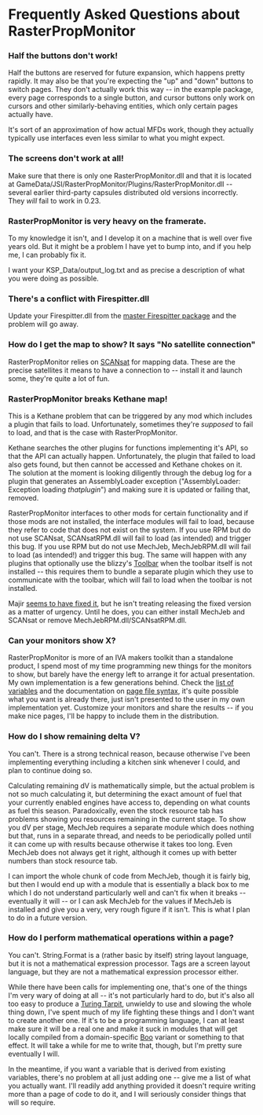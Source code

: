 # Frequently Asked Questions about RasterPropMonitor

### Half the buttons don't work!

Half the buttons are reserved for future expansion, which happens pretty rapidly. It may also be that you're expecting the "up" and "down" buttons to switch pages. They don't actually work this way -- in the example package, every page corresponds to a single button, and cursor buttons only work on cursors and other similarly-behaving entities, which only certain pages actually have.

It's sort of an approximation of how actual MFDs work, though they actually typically use interfaces even less similar to what you might expect. 

### The screens don't work at all!

Make sure that there is only one RasterPropMonitor.dll and that it is located at GameData/JSI/RasterPropMonitor/Plugins/RasterPropMonitor.dll -- several earlier third-party capsules distributed old versions incorrectly. They *will* fail to work in 0.23.

### RasterPropMonitor is very heavy on the framerate.

To my knowledge it isn't, and I develop it on a machine that is well over five years old. But it might be a problem I have yet to bump into, and if you help me, I can probably fix it.

I want your KSP_Data/output_log.txt and as precise a description of what you were doing as possible.

### There's a conflict with Firespitter.dll

Update your Firespitter.dll from the [master Firespitter package](http://kerbalspaceport.com/firespitter-propeller-plane-parts/) and the problem will go away.

### How do I get the map to show? It says "No satellite connection"

RasterPropMonitor relies on [SCANsat](http://forum.kerbalspaceprogram.com/threads/55832) for mapping data. These are the precise satellites it means to have a connection to -- install it and launch some, they're quite a lot of fun.

### RasterPropMonitor breaks Kethane map!

This is a Kethane problem that can be triggered by any mod which includes a plugin that fails to load. Unfortunately, sometimes they're *supposed* to fail to load, and that is the case with RasterPropMonitor.

Kethane searches the other plugins for functions implementing it's API, so that the API can actually happen. Unfortunately, the plugin that failed to load also gets found, but then cannot be accessed and Kethane chokes on it. The solution at the moment is looking diligently through the debug log for a plugin that generates an AssemblyLoader exception ("AssemblyLoader: Exception loading *thatplugin*") and making sure it is updated or failing that, removed.

RasterPropMonitor interfaces to other mods for certain functionality and if those mods are not installed, the interface modules will fail to load, because they refer to code that does not exist on the system. If you use RPM but do not use SCANsat, SCANsatRPM.dll will fail to load (as intended) and trigger this bug. If you use RPM but do not use MechJeb, MechJebRPM.dll will fail to load (as intended!) and trigger this bug. The same will happen with any plugins that optionally use the blizzy's [Toolbar](http://forum.kerbalspaceprogram.com/threads/60066) when the toolbar itself is not installed -- this requires them to bundle a separate plugin which they use to communicate with the toolbar, which will fail to load when the toolbar is not installed.

Majir [seems to have fixed it](https://github.com/Majiir/Kethane/commit/e97d806b63cad6921532a612974fd941c9f50209), but he isn't treating releasing the fixed version as a matter of urgency. Until he does, you can either install MechJeb and SCANsat or remove MechJebRPM.dll/SCANsatRPM.dll.

### Can your monitors show X?

RasterPropMonitor is more of an IVA makers toolkit than a standalone product, I spend most of my time programming new things for the monitors to show, but barely have the energy left to arrange it for actual presentation. My own implementation is a few generations behind. Check the [list of variables](https://github.com/Mihara/RasterPropMonitor/wiki/Defined-variables) and the documentation on [page file syntax](https://github.com/Mihara/RasterPropMonitor/wiki/Writing-page-definition-files), it's quite possible what you want is already there, just isn't presented to the user in my own implementation yet. Customize your monitors and share the results -- if you make nice pages, I'll be happy to include them in the distribution.

### How do I show remaining delta V?

You can't. There is a strong technical reason, because otherwise I've been implementing everything including a kitchen sink whenever I could, and plan to continue doing so.

Calculating remaining dV is mathematically simple, but the actual problem is not so much calculating it, but determining the exact amount of fuel that your currently enabled engines have access to, depending on what counts as fuel this season. Paradoxically, even the stock resource tab has problems showing you resources remaining in the current stage. To show you dV per stage, MechJeb requires a separate module which does nothing but that, runs in a separate thread, and needs to be periodically polled until it can come up with results because otherwise it takes too long. Even MechJeb does not always get it right, although it comes up with better numbers than stock resource tab.

I can import the whole chunk of code from MechJeb, though it is fairly big, but then I would end up with a module that is essentially a black box to me which I do not understand particularly well and can't fix when it breaks -- eventually it will -- or I can ask MechJeb for the values if MechJeb is installed and give you a very, very rough figure if it isn't. This is what I plan to do in a future version.

### How do I perform mathematical operations within a page? 

You can't. String.Format is a (rather basic by itself) string layout language, but it is not a mathematical expression processor. Tags are a screen layout language, but they are not a mathematical expression processor either.

While there have been calls for implementing one, that's one of the things I'm very wary of doing at all -- it's not particularly hard to do, but it's also all too easy to produce a [Turing Tarpit](https://en.wikipedia.org/wiki/Turing_tarpit), unwieldy to use and slowing the whole thing down, I've spent much of my life fighting these things and I don't want to create another one. If it's to be a programming language, I can at least make sure it will be a real one and make it suck in modules that will get locally compiled from a domain-specific [Boo](http://boo.codehaus.org/) variant or something to that effect. It will take a while for me to write that, though, but I'm pretty sure eventually I will.

In the meantime, if you want a variable that is derived from existing variables, there's no problem at all just adding one -- give me a list of what you actually want. I'll readily add anything provided it doesn't require writing more than a page of code to do it, and I will seriously consider things that will so require.